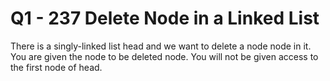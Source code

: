 # Q1 - 237 Delete Node in a Linked List

There is a singly-linked list head and we want to delete a node node in it.
You are given the node to be deleted node. You will not be given access to the first node of head.

